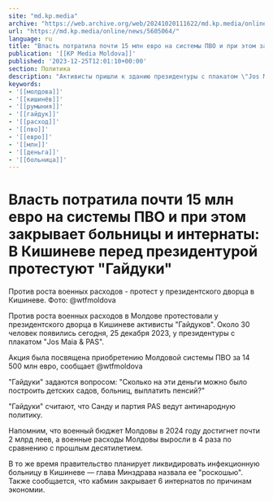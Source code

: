 ```yaml
---
site: "md.kp.media"
archive: "https://web.archive.org/web/20241020111622/md.kp.media/online/news/5605064/"
url: "https://md.kp.media/online/news/5605064/"
language: ru
title: "Власть потратила почти 15 млн евро на системы ПВО и при этом закрывает больницы и интернаты: В Кишиневе перед президентурой протестуют \"Гайдуки\""
publication: '[[KP Media Moldova]]'
published: '2023-12-25T12:01:10+00:00'
section: Политика
description: "Активисты пришли к зданию президентуры с плакатом \"Jos Maia & PAS\""
keywords:
- '[[молдова]]'
- '[[кишинёв]]'
- '[[румыния]]'
- '[[гайдук]]'
- '[[расход]]'
- '[[пво]]'
- '[[евро]]'
- '[[млн]]'
- '[[деньга]]'
- '[[больница]]'
---
```


# Власть потратила почти 15 млн евро на системы ПВО и при этом закрывает больницы и интернаты: В Кишиневе перед президентурой протестуют "Гайдуки"

Против роста военных расходов - протест у президентского дворца в Кишиневе. Фото: @wtfmoldova

Против роста военных расходов в Молдове протестовали у президентского дворца в Кишиневе активисты "Гайдуков". Около 30 человек появились сегодня, 25 декабря 2023, у президентуры с плакатом "Jos Maia & PAS".

Акция была посвящена приобретению Молдовой системы ПВО за 14 500 млн евро, сообщает @wtfmoldova

"Гайдуки" задаются вопросом: "Сколько на эти деньги можно было построить детских садов, больниц, выплатить пенсий?"

"Гайдуки" считают, что Санду и партия PAS ведут антинародную политику.

Напомним, что военный бюджет Молдовы в 2024 году достигнет почти 2 млрд леев, а военные расходы Молдовы выросли в 4 раза по сравнению с прошлым десятилетием.

В то же время правительство планирует ликвидировать инфекционную больницу в Кишиневе — глава Минздрава назвала ее "роскошью". Также сообщается, что кабмин закрывает 6 интернатов по причинам экономии.